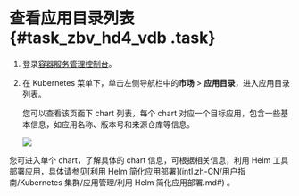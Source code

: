 # 查看应用目录列表 {#task_zbv_hd4_vdb .task}

1.  登录[容器服务管理控制台](https://cs.console.aliyun.com)。 
2.  在 Kubernetes 菜单下，单击左侧导航栏中的**市场** \> **应用目录**，进入应用目录列表。 

    您可以查看该页面下 chart 列表，每个 chart 对应一个目标应用，包含一些基本信息，如应用名称、版本号和来源仓库等信息。

    ![](http://static-aliyun-doc.oss-cn-hangzhou.aliyuncs.com/assets/img/15773/153536902910395_zh-CN.png)


您可进入单个 chart，了解具体的 chart 信息，可根据相关信息，利用 Helm 工具部署应用，具体请参见[利用 Helm 简化应用部署](intl.zh-CN/用户指南/Kubernetes 集群/应用管理/利用 Helm 简化应用部署.md#) 。

